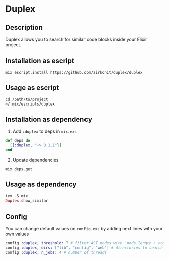 # Duplex

## Description

Duplex allows you to search for similar code blocks inside your Elixir project.

## Installation as escript

```
mix escript.install https://github.com/zirkonit/duplex/duplex
```

## Usage as escript
```
cd /path/to/project
~/.mix/escripts/duplex
```

## Installation as dependency

1. Add `:duplex` to deps in `mix.exs`

```elixir
def deps do
  [{:duplex, "~> 0.1.1"}]
end
```
2. Update dependencies

```
mix deps.get
```

## Usage as dependency

```elixir
iex -S mix
Duplex.show_similar
```

## Config

You can change default values on `config.exs` by adding next lines with your own values

```elixir
config :duplex, threshold: 7 # filter AST nodes with `node.length + node.depth >= threshold`
config :duplex, dirs: ["lib", "config", "web"] # directories to search for Elixir source files
config :duplex, n_jobs: 4 # number of threads
```
